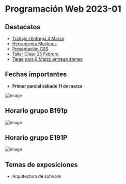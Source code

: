 # Programación Web 2023-01

## Destacatos

- [Trabajo I Entrega 4 Marzo](https://github.com/crodrigr/Programacion-Web-2023-01/blob/master/01_PrimerCorte/Material/00_PROGRAMACION_WEB.pdf)
- [Herramienta Mockups](https://moqups.com/)
- [Presentación CSS](https://github.com/crodrigr/Programacion-Web-2023-01/blob/master/01_PrimerCorte/Material/03_DOCUMENTOS/02_CSS/CSS_PresentacionFormador.pdf)
- [Taller Clase 25 Febrero](https://github.com/crodrigr/Programacion-Web-2023-01/blob/master/01_PrimerCorte/Material/03_DOCUMENTOS/02_CSS/Taller_CSS_Maquetacion.pdf)
- [Tarea para 8 Marzo entrega atenea](https://github.com/crodrigr/Programacion-Web-2023-01/tree/master/01_PrimerCorte/Material/02_TALLERES/Maquetacion)

## Fechas importantes

-  **Primer parcial sábado 11 de marzo**

![image](https://user-images.githubusercontent.com/31961588/215915357-57a4faa8-d6d2-4fcb-83d9-0a6d07f78ba3.png)




## Horario grupo B191p

![image](https://user-images.githubusercontent.com/31961588/216839255-bc81d94b-f042-40c9-ba6a-ddb8fcb4a6c9.png)

## Horario grupo E191P

![image](https://user-images.githubusercontent.com/31961588/216839917-a6e22aac-9705-4089-91e8-0bf6e1ebd716.png)

## Temas de exposiciones

- Arquitectura de sofware
